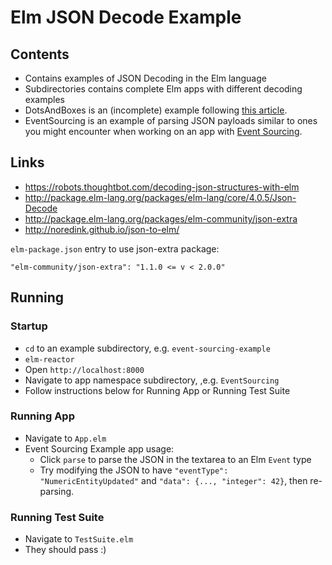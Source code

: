 # Elm JSON Decode Example

## Contents

* Contains examples of JSON Decoding in the Elm language
* Subdirectories contains complete Elm apps with different decoding examples
* DotsAndBoxes is an (incomplete) example following
  [this article](https://robots.thoughtbot.com/decoding-json-structures-with-elm).
* EventSourcing is an example of parsing JSON payloads similar to ones
  you might encounter when working on an app
  with [Event Sourcing](http://martinfowler.com/eaaDev/EventSourcing.html).

## Links

* https://robots.thoughtbot.com/decoding-json-structures-with-elm
* http://package.elm-lang.org/packages/elm-lang/core/4.0.5/Json-Decode
* http://package.elm-lang.org/packages/elm-community/json-extra
* http://noredink.github.io/json-to-elm/

`elm-package.json` entry to use json-extra package:

`"elm-community/json-extra": "1.1.0 <= v < 2.0.0"`

## Running

### Startup

* `cd` to an example subdirectory, e.g. `event-sourcing-example`
* `elm-reactor`
* Open `http://localhost:8000`
* Navigate to app namespace subdirectory, ,e.g. `EventSourcing`
* Follow instructions below for Running App or Running Test Suite

### Running App

* Navigate to `App.elm`
* Event Sourcing Example app usage:
  * Click `parse` to parse the JSON in the textarea to an Elm `Event` type
  * Try modifying the JSON to have `"eventType": "NumericEntityUpdated"`
  and `"data": {..., "integer": 42}`, then re-parsing.

### Running Test Suite

* Navigate to `TestSuite.elm`
* They should pass :)
